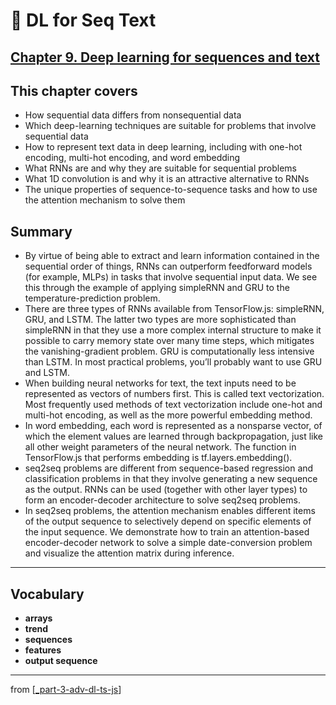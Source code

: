 # 🧬 DL for Seq Text

## [**Chapter 9.** Deep learning for sequences and text](https://livebook.manning.com/book/deep-learning-with-javascript/chapter-9/)

## This chapter covers

- How sequential data differs from nonsequential data
- Which deep-learning techniques are suitable for problems that involve sequential data
- How to represent text data in deep learning, including with one-hot encoding, multi-hot encoding, and word embedding
- What RNNs are and why they are suitable for sequential problems
- What 1D convolution is and why it is an attractive alternative to RNNs
- The unique properties of sequence-to-sequence tasks and how to use the attention mechanism to solve them

## Summary

- By virtue of being able to extract and learn information contained in the sequential order of things, RNNs can outperform feedforward models (for example, MLPs) in tasks that involve sequential input data. We see this through the example of applying simpleRNN and GRU to the temperature-prediction problem.
- There are three types of RNNs available from TensorFlow.js: simpleRNN, GRU, and LSTM. The latter two types are more sophisticated than simpleRNN in that they use a more complex internal structure to make it possible to carry memory state over many time steps, which mitigates the vanishing-gradient problem. GRU is computationally less intensive than LSTM. In most practical problems, you’ll probably want to use GRU and LSTM.
- When building neural networks for text, the text inputs need to be represented as vectors of numbers first. This is called text vectorization. Most frequently used methods of text vectorization include one-hot and multi-hot encoding, as well as the more powerful embedding method.
- In word embedding, each word is represented as a nonsparse vector, of which the element values are learned through backpropagation, just like all other weight parameters of the neural network. The function in TensorFlow.js that performs embedding is tf.layers.embedding().
- seq2seq problems are different from sequence-based regression and classification problems in that they involve generating a new sequence as the output. RNNs can be used (together with other layer types) to form an encoder-decoder architecture to solve seq2seq problems.
- In seq2seq problems, the attention mechanism enables different items of the output sequence to selectively depend on specific elements of the input sequence. We demonstrate how to train an attention-based encoder-decoder network to solve a simple date-conversion problem and visualize the attention matrix during inference.

---

## **Vocabulary**

- **arrays**
- **trend**
- **sequences**
- **features**
- **output sequence**

---
from [[_part-3-adv-dl-ts-js]]

[//begin]: # "Autogenerated link references for markdown compatibility"
[_part-3-adv-dl-ts-js]: ../_part-3-adv-dl-ts-js.md "Part 3 Adv DL TS JS"
[//end]: # "Autogenerated link references"
